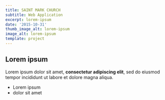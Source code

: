 ```yaml
---
title: SAINT MARK CHURCH
subtitle: Web Application
excerpt: lorem-ipsum
date: '2015-10-31'
thumb_image_alt: lorem-ipsum
image_alt: lorem-ipsum
template: project
---
```

## Lorem ipsum

Lorem ipsum dolor sit amet, **consectetur adipiscing elit**, sed do eiusmod tempor incididunt ut labore et dolore magna aliqua.

- Lorem ipsum
- dolor sit amet
